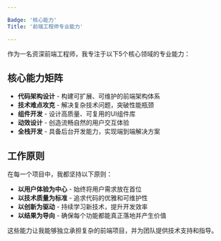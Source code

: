 ```yaml
---

Badge: '核心能力'
Title: '前端工程师专业能力'

---
```


作为一名资深前端工程师，我专注于以下5个核心领域的专业能力：

## 核心能力矩阵

* **代码架构设计** - 构建可扩展、可维护的前端架构体系
* **技术难点攻克** - 解决复杂技术问题，突破性能瓶颈
* **组件开发** - 设计高质量、可复用的UI组件库
* **动效设计** - 创造流畅自然的用户交互体验
* **全栈开发** - 具备后台开发能力，实现端到端解决方案

## 工作原则

在每一个项目中，我都坚持以下原则：

* **以用户体验为中心** - 始终将用户需求放在首位
* **以技术质量为标准** - 追求代码的优雅和可维护性
* **以创新为驱动** - 持续学习新技术，提升开发效率
* **以结果为导向** - 确保每个功能都能真正落地并产生价值

这些能力让我能够独立承担复杂的前端项目，并为团队提供技术支持和指导。
